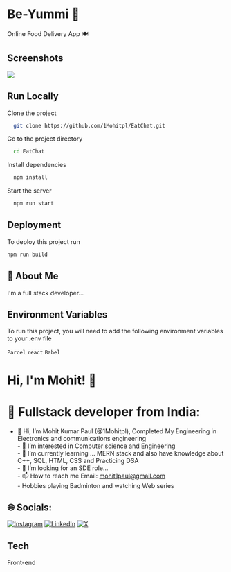 # Be-Yummi 🚀
Online Food Delivery App 🍽️

## Screenshots

![](https://via.placeholder.com/468x300?text=App+Screenshot+)


## Run Locally

Clone the project

```bash
  git clone https://github.com/1Mohitpl/EatChat.git
```

Go to the project directory

```bash
  cd EatChat
```

Install dependencies

```bash
  npm install
```

Start the server

```bash
  npm run start
```


## Deployment

To deploy this project run

```bash
npm run build
```


## 🚀 About Me
I'm a full stack developer...


## Environment Variables

To run this project, you will need to add the following environment variables to your .env file

`Parcel` `react` 
`Babel`

# Hi, I'm Mohit! 👋
# 💫 Fullstack developer from India:
- 👋 Hi, I’m Mohit Kumar Paul (@1Mohitpl), Completed My Engineering in Electronics and communications engineering <br>- 👀 I’m interested in Computer science and Engineering <br>- 🌱 I’m currently learning ... MERN stack and also have knowledge about C++, SQL, HTML, CSS and Practicing DSA <br>- 💞️ I’m looking for an SDE role... <br>- 📫 How to reach me Email: mohit1paul@gmail.com<br>- Hobbies playing Badminton and watching Web series 


## 🌐 Socials:
[![Instagram](https://img.shields.io/badge/Instagram-%23E4405F.svg?logo=Instagram&logoColor=white)](https://instagram.com/https://www.instagram.com/1mohitpl/) [![LinkedIn](https://img.shields.io/badge/LinkedIn-%230077B5.svg?logo=linkedin&logoColor=white)](https://linkedin.com/in/https://www.linkedin.com/in/1mohitpl/) [![X](https://img.shields.io/badge/X-black.svg?logo=X&logoColor=white)](https://x.com/https://x.com/Mohit_as_it_is) 

## Tech

Front-end
